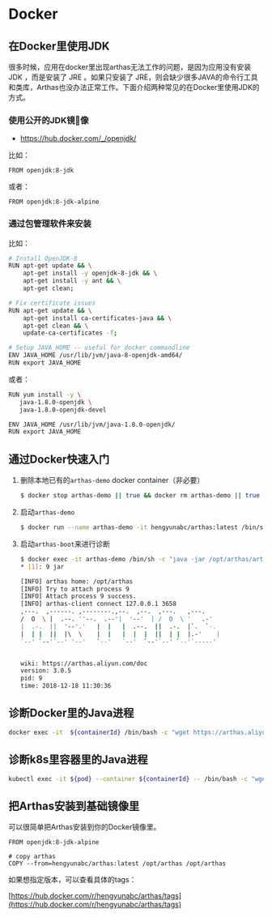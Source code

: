 Docker
===

## 在Docker里使用JDK

很多时候，应用在docker里出现arthas无法工作的问题，是因为应用没有安装 JDK ，而是安装了 JRE 。如果只安装了 JRE，则会缺少很多JAVA的命令行工具和类库，Arthas也没办法正常工作。下面介绍两种常见的在Docker里使用JDK的方式。

### 使用公开的JDK镜像

* https://hub.docker.com/_/openjdk/

比如：

```
FROM openjdk:8-jdk
```

或者：

```
FROM openjdk:8-jdk-alpine
```

### 通过包管理软件来安装

比如：

```bash
# Install OpenJDK-8
RUN apt-get update && \
    apt-get install -y openjdk-8-jdk && \
    apt-get install -y ant && \
    apt-get clean;

# Fix certificate issues
RUN apt-get update && \
    apt-get install ca-certificates-java && \
    apt-get clean && \
    update-ca-certificates -f;

# Setup JAVA_HOME -- useful for docker commandline
ENV JAVA_HOME /usr/lib/jvm/java-8-openjdk-amd64/
RUN export JAVA_HOME
```

或者：

```bash
RUN yum install -y \
   java-1.8.0-openjdk \
   java-1.8.0-openjdk-devel

ENV JAVA_HOME /usr/lib/jvm/java-1.8.0-openjdk/
RUN export JAVA_HOME
```

## 通过Docker快速入门

1. 删除本地已有的`arthas-demo` docker container（非必要）

    ```sh
    $ docker stop arthas-demo || true && docker rm arthas-demo || true
    ```

1. 启动`arthas-demo`

    ```sh
    $ docker run --name arthas-demo -it hengyunabc/arthas:latest /bin/sh -c "java -jar /opt/arthas/arthas-demo.jar"
    ```

1. 启动`arthas-boot`来进行诊断

    ```sh
    $ docker exec -it arthas-demo /bin/sh -c "java -jar /opt/arthas/arthas-boot.jar"
    * [1]: 9 jar

    [INFO] arthas home: /opt/arthas
    [INFO] Try to attach process 9
    [INFO] Attach process 9 success.
    [INFO] arthas-client connect 127.0.0.1 3658
    ,---.  ,------. ,--------.,--.  ,--.  ,---.   ,---.
    /  O  \ |  .--. ''--.  .--'|  '--'  | /  O  \ '   .-'
    |  .-.  ||  '--'.'   |  |   |  .--.  ||  .-.  |`.  `-.
    |  | |  ||  |\  \    |  |   |  |  |  ||  | |  |.-'    |
    `--' `--'`--' '--'   `--'   `--'  `--'`--' `--'`-----'


    wiki: https://arthas.aliyun.com/doc
    version: 3.0.5
    pid: 9
    time: 2018-12-18 11:30:36
    ```

## 诊断Docker里的Java进程

```sh
docker exec -it  ${containerId} /bin/bash -c "wget https://arthas.aliyun.com/arthas-boot.jar && java -jar arthas-boot.jar"
```

## 诊断k8s里容器里的Java进程

```sh
kubectl exec -it ${pod} --container ${containerId} -- /bin/bash -c "wget https://arthas.aliyun.com/arthas-boot.jar && java -jar arthas-boot.jar"
```

## 把Arthas安装到基础镜像里

可以很简单把Arthas安装到你的Docker镜像里。

```
FROM openjdk:8-jdk-alpine

# copy arthas
COPY --from=hengyunabc/arthas:latest /opt/arthas /opt/arthas
```

如果想指定版本，可以查看具体的tags：

[https://hub.docker.com/r/hengyunabc/arthas/tags](https://hub.docker.com/r/hengyunabc/arthas/tags)